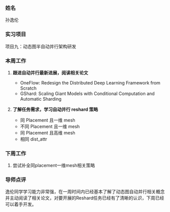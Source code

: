 ### 姓名
孙逸伦

### 实习项目
项目九：动态图半自动并行架构研发

### 本周工作

1. **跟进自动并行最新进展，阅读相关论文**

	* OneFlow: Redesign the Distributed Deep Learning Framework from Scratch
	* GShard: Scaling Giant Models with Conditional Computation and Automatic Sharding


2. **了解任务需求，学习自动并行 reshard 策略**

	* 同 Placement 且一维 mesh
	* 不同 Placement 且一维 mesh
	* 同 Placement 且高维 mesh
	* 相同 dist_attr

### 下周工作

1. 尝试补全同placement一维mesh相关策略

### 导师点评

逸伦同学学习能力非常强，在一周时间内已经基本了解了动态图自动并行相关概念并主动阅读了相关论文，对要开展的Reshard任务已经有了清晰的认识，下周已经可以着手开发。
